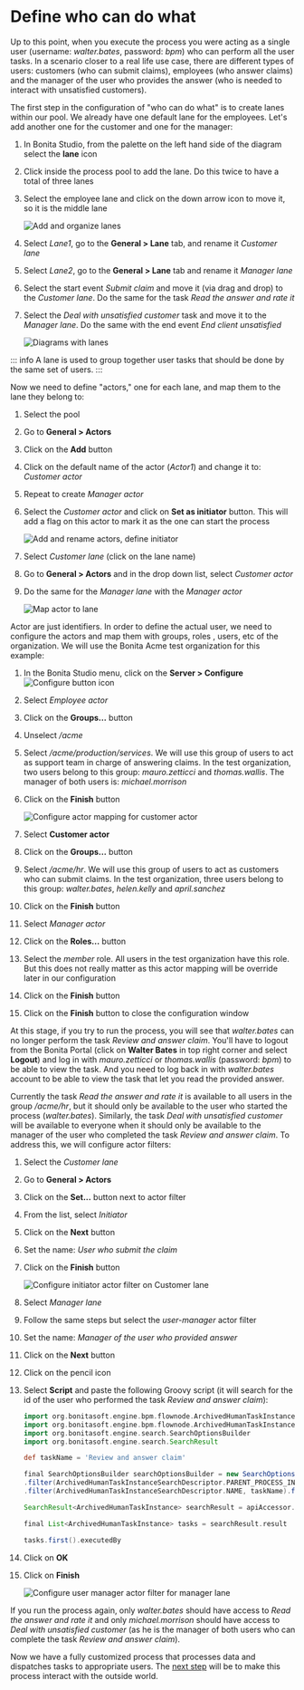 # Define who can do what

Up to this point, when you execute the process you were acting as a single user (username: _walter.bates_, password: _bpm_) who can perform all the user tasks. In a scenario closer to a real life use case, there are different types of users: customers (who can submit claims), employees (who answer claims) and the manager of the user who provides the answer (who is needed to interact with unsatisfied customers).

The first step in the configuration of "who can do what" is to create lanes within our pool. We already have one default lane for the employees. Let's add another one for the customer and one for the manager:
1. In Bonita Studio, from the palette on the left hand side of the diagram select the **lane** icon
1. Click inside the process pool to add the lane. Do this twice to have a total of three lanes
1. Select the employee lane and click on the down arrow icon to move it, so it is the middle lane

   ![Add and organize lanes](images/getting-started-tutorial/define-who-can-do-what/add-and-organize-lanes.gif)<!--{.img-responsive .img-thumbnail}-->

1. Select _Lane1_, go to the **General > Lane** tab, and rename it _Customer lane_
1. Select  _Lane2_, go to the **General > Lane** tab and rename it _Manager lane_
1. Select the start event _Submit claim_ and move it (via drag and drop) to the _Customer lane_. Do the same for the task _Read the answer and rate it_
1. Select the _Deal with unsatisfied customer_ task and move it to the _Manager lane_. Do the same with the end event _End client unsatisfied_

   ![Diagrams with lanes](images/getting-started-tutorial/define-who-can-do-what/diagrams-with-lanes.png)<!--{.img-responsive .img-thumbnail}-->

::: info
A lane is used to group together user tasks that should be done by the same set of users.
:::

Now we need to define "actors," one for each lane, and map them to the lane they belong to:
1. Select the pool
1. Go to **General > Actors**
1. Click on the **Add** button
1. Click on the default name of the actor (_Actor1_) and change it to: _Customer actor_
1. Repeat to create _Manager actor_
1. Select the _Customer actor_ and click on **Set as initiator** button. This will add a flag on this actor to mark it as the one can start the process

   ![Add and rename actors, define initiator](images/getting-started-tutorial/define-who-can-do-what/add-rename-actors-set-initiator.gif)<!--{.img-responsive .img-thumbnail}-->

1. Select _Customer lane_ (click on the lane name)
1. Go to **General > Actors** and in the drop down list, select _Customer actor_
1. Do the same for the _Manager lane_ with the _Manager actor_

   ![Map actor to lane](images/getting-started-tutorial/define-who-can-do-what/map-actor-to-lane.gif)<!--{.img-responsive .img-thumbnail}-->

Actor are just identifiers. In order to define the actual user, we need to configure the actors and map them with groups, roles , users, etc of the organization. We will use the Bonita Acme test organization for this example:
1. In the Bonita Studio menu, click on the **Server > Configure** ![Configure button icon](images/getting-started-tutorial/define-who-can-do-what/configure.png)
1. Select _Employee actor_
1. Click on the **Groups...** button
1. Unselect _/acme_
1. Select _/acme/production/services_. We will use this group of users to act as support team in charge of answering claims. In the test organization, two users belong to this group: _mauro.zetticci_ and _thomas.wallis_. The manager of both users is: _michael.morrison_
1. Click on the **Finish** button

   ![Configure actor mapping for customer actor](images/getting-started-tutorial/define-who-can-do-what/configure-actor-mapping.gif)<!--{.img-responsive .img-thumbnail}-->

1. Select **Customer actor**
1. Click on the **Groups...** button
1. Select _/acme/hr_. We will use this group of users to act as customers who can submit claims. In the test organization, three users belong to this group: _walter.bates_, _helen.kelly_ and _april.sanchez_
1. Click on the **Finish** button
1. Select _Manager actor_
1. Click on the **Roles...** button
1. Select the _member_ role. All users in the test organization have this role. But this does not really matter as this actor mapping will be override later in our configuration
1. Click on the **Finish** button
1. Click on the **Finish** button to close the configuration window

At this stage, if you try to run the process, you will see that _walter.bates_ can no longer perform the task _Review and answer claim_. You'll have to logout from the Bonita Portal (click on **Walter Bates** in top right corner and select **Logout**) and log in with _mauro.zetticci_ or _thomas.wallis_ (password: _bpm_) to be able to view the task. And you need to log back in with _walter.bates_ account to be able to view the task that let you read the provided answer.

Currently the task _Read the answer and rate it_ is available to all users in the group _/acme/hr_, but it should only be available to the user who started the process (_walter.bates_). Similarly, the task _Deal with unsatisfied customer_ will be available to everyone when it should only be available to the manager of the user who completed the task _Review and answer claim_. To address this, we will configure actor filters:
1. Select the _Customer lane_
1. Go to **General > Actors**
1. Click on the **Set...** button next to actor filter
1. From the list, select _Initiator_
1. Click on the **Next** button
1. Set the name: _User who submit the claim_
1. Click on the **Finish** button

   ![Configure initiator actor filter on Customer lane](images/getting-started-tutorial/define-who-can-do-what/configure-initiator-actor-filter.gif)<!--{.img-responsive .img-thumbnail}-->

1. Select _Manager lane_
1. Follow the same steps but select the _user-manager_ actor filter
1. Set the name: _Manager of the user who provided answer_
1. Click on the **Next** button
1. Click on the pencil icon
1. Select **Script** and paste the following Groovy script (it will search for the id of the user who performed the task _Review and answer claim_):

   ``` groovy
   import org.bonitasoft.engine.bpm.flownode.ArchivedHumanTaskInstance
   import org.bonitasoft.engine.bpm.flownode.ArchivedHumanTaskInstanceSearchDescriptor
   import org.bonitasoft.engine.search.SearchOptionsBuilder
   import org.bonitasoft.engine.search.SearchResult

   def taskName = 'Review and answer claim'

   final SearchOptionsBuilder searchOptionsBuilder = new SearchOptionsBuilder(0, 1)
   .filter(ArchivedHumanTaskInstanceSearchDescriptor.PARENT_PROCESS_INSTANCE_ID, processInstanceId)
   .filter(ArchivedHumanTaskInstanceSearchDescriptor.NAME, taskName).filter(ArchivedHumanTaskInstanceSearchDescriptor.TERMINAL, true)

   SearchResult<ArchivedHumanTaskInstance> searchResult = apiAccessor.processAPI.searchArchivedHumanTasks(searchOptionsBuilder.done())

   final List<ArchivedHumanTaskInstance> tasks = searchResult.result

   tasks.first().executedBy
   ```

1. Click on **OK**
1. Click on **Finish**

   ![Configure user manager actor filter for manager lane](images/getting-started-tutorial/define-who-can-do-what/configure-user-manager-actor-filter.gif)<!--{.img-responsive .img-thumbnail}-->


If you run the process again, only _walter.bates_ should have access to _Read the answer and rate it_ and only _michael.morrison_ should have access to _Deal with unsatisfied customer_ (as he is the manager of both users who can complete the task _Review and answer claim_).

Now we have a fully customized process that processes data and dispatches tasks to appropriate users. The [next step](configure-email-connector.md) will be to make this process interact with the outside world.

